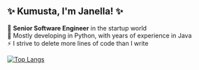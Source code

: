 ## ✨ Kumusta, I'm Janella! ✨

<!--
**janellacodes/janellacodes** is a ✨ _special_ ✨ repository because its `README.md` (this file) appears on your GitHub profile.

Here are some ideas to get you started:

- 🔭 I’m currently working on ...
- 🌱 I’m currently learning ...
- 👯 I’m looking to collaborate on ...
- 🤔 I’m looking for help with ...
- 💬 Ask me about ...
- 📫 How to reach me: ...
- 😄 Pronouns: ...
- ⚡ Fun fact: ...
-->
👾 **Senior Software Engineer** in the startup world <br>
🫥 Mostly developing in Python, with years of experience in Java <br>
⚡️ I strive to delete more lines of code than I write <br>

[![Top Langs](https://github-readme-stats.vercel.app/api/top-langs/?username=janellacodes&layout=compact&theme=vision-friendly-dark)](https://github.com/anuraghazra/github-readme-stats)
